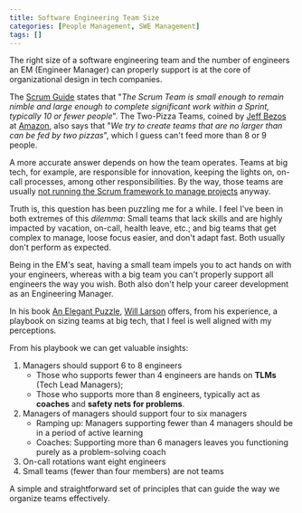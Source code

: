 ```yaml
---
title: Software Engineering Team Size
categories: [People Management, SWE Management]
tags: []
---
```


The right size of a software engineering team and the number of engineers an EM (Engineer Manager) can properly support is at the core of organizational design in tech companies.

The [Scrum Guide](https://scrumguides.org/scrum-guide.html#scrum-team) states that "*The Scrum Team is small enough to remain nimble and large enough to complete significant work within a Sprint, typically 10 or fewer people*". The Two-Pizza Teams, coined by [Jeff Bezos](https://en.wikipedia.org/wiki/Jeff_Bezos) at [Amazon](https://en.wikipedia.org/wiki/Amazon_(company)), also says that "*We try to create teams that are no larger than can be fed by two pizzas*", which I guess can't feed more than 8 or 9 people.

A more accurate answer depends on how the team operates. Teams at big tech, for example, are responsible for innovation, keeping the lights on, on-call processes, among other responsibilities. By the way, those teams are usually [not running the Scrum framework to manage projects](https://newsletter.pragmaticengineer.com/p/project-management-in-tech) anyway.

Truth is, this question has been puzzling me for a while. I feel I've been in both extremes of this *dilemma*: Small teams that lack skills and are highly impacted by vacation, on-call, health leave, etc.; and big teams that get complex to manage, loose focus easier, and don't adapt fast. Both usually don't perform as expected.

Being in the EM's seat, having a small team impels you to act hands on with your engineers, whereas with a big team you can't properly support all engineers the way you wish. Both also don't help your career development as an Engineering Manager.

In his book [An Elegant Puzzle](https://www.amazon.com.br/gp/product/B07QYCHJ7V), [Will Larson](https://lethain.com/) offers, from his experience, a playbook on sizing teams at big tech, that I feel is well aligned with my perceptions.

From his playbook we can get valuable insights:

1. Managers should support 6 to 8 engineers
	- Those who supports fewer than 4 engineers are hands on **TLMs** (Tech Lead Managers);
	- Those who supports more than 8 engineers, typically act as **coaches** and **safety nets for problems**.
2. Managers of managers should support four to six managers
	- Ramping up: Managers supporting fewer than 4 managers should be in a period of active learning
	- Coaches: Supporting more than 6 managers leaves you functioning purely as a problem-solving coach
3. On-call rotations want eight engineers
4. Small teams (fewer than four members) are not teams

A simple and straightforward set of principles that can guide the way we organize teams effectively.